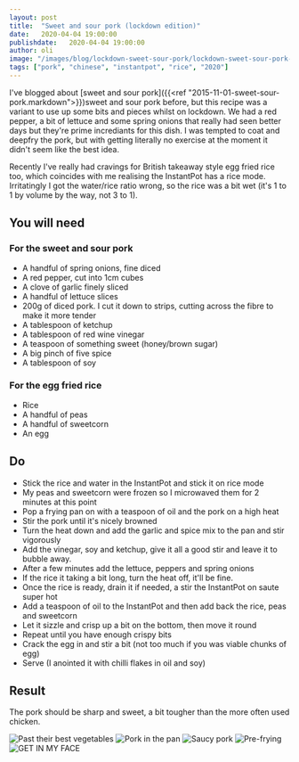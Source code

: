 ```yaml
---
layout: post
title:  "Sweet and sour pork (lockdown edition)"
date:   2020-04-04 19:00:00
publishdate:   2020-04-04 19:00:00
author: oli
image: "/images/blog/lockdown-sweet-sour-pork/lockdown-sweet-sour-pork-05.jpg"
tags: ["pork", "chinese", "instantpot", "rice", "2020"]
---
```


I've blogged about [sweet and sour pork]({{<ref "2015-11-01-sweet-sour-pork.markdown">}})sweet and sour pork before, but this recipe was a variant to use up some bits and pieces whilst on lockdown.  We had a red pepper, a bit of lettuce and some spring onions that really had seen better days but they're prime incrediants for this dish.  I was tempted to coat and deepfry the pork, but with getting literally no exercise at the moment it didn't seem like the best idea.

Recently I've really had cravings for British takeaway style egg fried rice too, which coincides with me realising the InstantPot has a rice mode.  Irritatingly I got the water/rice ratio wrong, so the rice was a bit wet (it's 1 to 1 by volume by the way, not 3 to 1).



## You will need

### For the sweet and sour pork

* A handful of spring onions, fine diced
* A red pepper, cut into 1cm cubes
* A clove of garlic finely sliced
* A handful of lettuce slices
* 200g of diced pork.  I cut it down to strips, cutting across the fibre to make it more tender
* A tablespoon of ketchup
* A tablespoon of red wine vinegar
* A teaspoon of something sweet (honey/brown sugar)
* A big pinch of five spice
* A tablespoon of soy


### For the egg fried rice

* Rice
* A handful of peas
* A handful of sweetcorn
* An egg



## Do

* Stick the rice and water in the InstantPot and stick it on rice mode
* My peas and sweetcorn were frozen so I microwaved them for 2 minutes at this point
* Pop a frying pan on with a teaspoon of oil and the pork on a high heat
* Stir the pork until it's nicely browned
* Turn the heat down and add the garlic and spice mix to the pan and stir vigorously
* Add the vinegar, soy and ketchup, give it all a good stir and leave it to bubble away.
* After a few minutes add the lettuce, peppers and spring onions
* If the rice it taking a bit long, turn the heat off, it'll be fine.
* Once the rice is ready, drain it if needed, a stir the InstantPot on saute super hot
* Add a teaspoon of oil to the InstantPot and then add back the rice, peas and sweetcorn
* Let it sizzle and crisp up a bit on the bottom, then move it round
* Repeat until you have enough crispy bits
* Crack the egg in and stir a bit (not too much if you was viable chunks of egg)
* Serve (I anointed it with chilli flakes in oil and soy)

## Result

The pork should be sharp and sweet, a bit tougher than the more often used chicken.

![Past their best vegetables](/images/blog/lockdown-sweet-sour-pork/lockdown-sweet-sour-pork-01.jpg)
![Pork in the pan](/images/blog/lockdown-sweet-sour-pork/lockdown-sweet-sour-pork-02.jpg)
![Saucy pork](/images/blog/lockdown-sweet-sour-pork/lockdown-sweet-sour-pork-03.jpg)
![Pre-frying](/images/blog/lockdown-sweet-sour-pork/lockdown-sweet-sour-pork-04.jpg)
![GET IN MY FACE](/images/blog/lockdown-sweet-sour-pork/lockdown-sweet-sour-pork-05.jpg)
